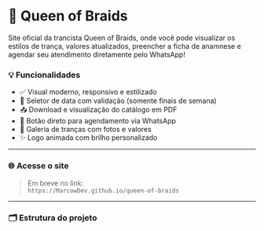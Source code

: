 # 👑 Queen of Braids

Site oficial da trancista Queen of Braids, onde você pode visualizar os estilos de trança, valores atualizados, preencher a ficha de anamnese e agendar seu atendimento diretamente pelo WhatsApp!

### 💡 Funcionalidades

- ✅ Visual moderno, responsivo e estilizado
- 📅 Seletor de data com validação (somente finais de semana)
- 📥 Download e visualização do catálogo em PDF
- 💬 Botão direto para agendamento via WhatsApp
- 🎨 Galeria de tranças com fotos e valores
- ✨ Logo animada com brilho personalizado

---

### 🌐 Acesse o site

> Em breve no link:  
> `https://MarcowDev.github.io/queen-of-braids`

---

### 🗂 Estrutura do projeto

